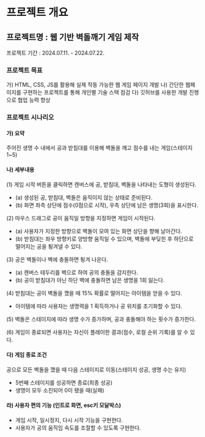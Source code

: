 # 프로젝트 개요 
## 프로젝트명  : 웹 기반 벽돌깨기 게임 제작 
프로젝트 기간 : 2024.07.11. - 2024.07.22. 
### 프로젝트 목표 
가) HTML, CSS, JS를 활용해 실제 작동 가능한 웹 게임 페이지 개발
나) 간단한 웹페이지를 구현하는 프로젝트를 통해 개인별 기술 스택 점검 
다) 깃허브를 사용한 개발 진행으로 협업 능력 향상 
    
### 프로젝트 시나리오 
#### 가) 요약
주어진 생명 수 내에서 공과 받침대를 이용해 벽돌을 깨고 점수를 내는 게임(스테이지1~5) 
#### 나) 세부내용 
(1) 게임 시작 버튼을 클릭하면 캔버스에 공, 받침대, 벽돌을 나타내는 도형이 생성된다.
- (a) 생성된 공, 받침대, 벽돌은 움직이지 않는 상태로 준비된다.
- (b) 화면 좌측 상단에 점수(0점으로 시작), 우측 상단에 남은 생명(3회)을 표시한다.

(2) 마우스 드래그로 공이 움직일 방향을 지정하면 게임이 시작된다.
- (a) 사용자가 지정한 방향으로 벽돌이 모여 있는 화면 상단을 향해 날아간다.
- (b) 받침대는 좌우 방향키로 양방향 움직일 수 있으며, 벽돌에 부딪힌 후 하단으로 떨어지는 공을 튕겨낼 수 있다. 

(3) 공은 벽돌이나 벽에 충돌하면 튕겨 나온다. 
- (a) 캔버스 테두리를 벽으로 하여 공의 충돌을 감지한다. 
- (b) 공이 받침대가 아닌 하단 벽에 충돌하면 남은 생명을 1회 잃는다. 

(4) 받침대는 공이 벽돌을 깼을 때 15% 확률로 떨어지는 아이템을 얻을 수 있다. 
- 아이템에 따라 사용자는 생명력을 1 획득하거나 공 위치를 초기화할 수 있다. 

(5) 벽돌은 스테이지에 따라 생명 수가 증가하며, 공과 충돌해야 하는 횟수가 증가한다. 

(6) 게임이 종료되면 사용자는 자신이 플레이한 결과(점수, 로컬 순위 기록)를 알 수 있다.

#### 다) 게임 종료 조건
공으로 모든 벽돌을 깼을 때 다음 스테이지로 이동(스테이지 성공, 생명 수는 유지) 
- 5번째 스테이지를 성공하면 종료(최종 성공) 
- 생명이 모두 소진되어 0이 됐을 때(실패) 

#### 라) 사용자 편의 기능 (인트로 화면, esc키 모달박스) 
- 게임 시작, 일시정지, 다시 시작 기능을 구현한다. 
- 사용자가 공의 움직임 속도를 조절할 수 있도록 구현한다.
